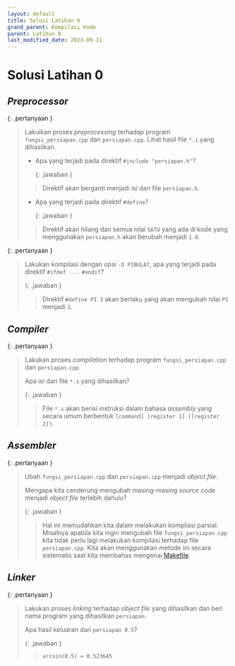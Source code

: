 ```yaml
---
layout: default
title: Solusi Latihan 0
grand_parent: Kompilasi Kode
parent: Latihan 0
last_modified_date: 2023-09-11
---
```

# Solusi Latihan 0

## *Preprocessor*

{: .pertanyaan }
> Lakuikan proses *preprocessing* terhadap program `fungsi_persiapan.cpp` dan `persiapan.cpp`. Lihat hasil file `*.i` yang dihasilkan.
>
> * Apa yang terjadi pada direktif `#include "persiapan.h"`?
>
>     {: .jawaban }
>
> > Direktif akan berganti menjadi isi dari file `persiapan.h`.
>
> * Apa yang terjadi pada direktif `#define`?
>
>     {: .jawaban }
>
> > Direktif akan hilang dan semua nilai `SATU` yang ada di kode yang menggunakan `persiapan.h` akan berubah menjadi `1.0`.

{: .pertanyaan }
> Lakukan kompilasi dengan opsi `-D PIBULAT`, apa yang terjadi pada direktif `#ifdef ... #endif`?
>
> {: .jawaban }
> > Direktif `#define PI 3` akan berlaku yang akan mengubah nilai `PI` menjadi `3`.

## *Compiler*

{: .pertanyaan }
> Lakukan proses *compilation* terhadap program `fungsi_persiapan.cpp` dan `persiapan.cpp`.
>
> Apa isi dari file `*.s` yang dihasilkan?
>
> {: .jawaban }
> > File `*.s` akan berisi instruksi dalam bahasa *assembly* yang secara umum berbentuk `[command] [register 1] ([register 2])`.

## *Assembler*

{: .pertanyaan }
> Ubah `fungsi_persiapan.cpp` dan `persiapan.cpp` menjadi *object file*.
>
> Mengapa kita cenderung mengubah masing-masing *source code* menjadi *object file* terlebih dahulu?
>
> {: .jawaban }
> > Hal ini memudahkan kita dalam melakukan kompilasi parsial. Misalnya apabila kita ingin mengubah file `fungsi_persiapan.cpp` kita tidak perlu lagi melakukan kompilasi terhadap file `persiapan.cpp`. Kita akan menggunakan metode ini secara sistematis saat kita membahas mengenai [Makefile](/workshop_3/makefile.html).

## *Linker*

{: .pertanyaan }
> Lakukan proses *linking* terhadap *object file* yang dihasilkan dan beri nama program yang dihasilkan `persiapan`.
>
> Apa hasil keluaran dari `persiapan 0.5`?
>
> {: .jawaban }
> > `arcsin(0.5) = 0.523645`
